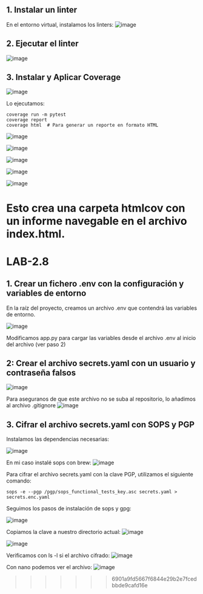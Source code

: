 
## 1. Instalar un linter 
En el entorno virtual, instalamos los linters:
![image](https://github.com/user-attachments/assets/9ae292f8-1206-4b68-b7d5-c0b30fe26133)

## 2. Ejecutar el linter

![image](https://github.com/user-attachments/assets/debc99de-79e9-4ef7-827f-04309a2627b6)


## 3. Instalar y Aplicar Coverage

![image](https://github.com/user-attachments/assets/ef8f587a-2ad5-4bb6-9dfd-4608117a8830)

Lo ejecutamos:
```
coverage run -m pytest
coverage report
coverage html  # Para generar un reporte en formato HTML
```
![image](https://github.com/user-attachments/assets/fa4a3b8b-74ab-44d1-9314-7779bb448e77)

![image](https://github.com/user-attachments/assets/21196234-751c-416d-bfe9-1f9d5c31e292)

![image](https://github.com/user-attachments/assets/99d1983a-e81a-4b60-86a1-b9c05c71cb45)

![image](https://github.com/user-attachments/assets/c3f42efc-8776-458c-9d51-5ee426109536)

![image](https://github.com/user-attachments/assets/41aaa00d-8172-4bcb-ba23-4d0ac55ec860)

Esto crea una carpeta htmlcov con un informe navegable en el archivo index.html.
=======
# LAB-2.8

## 1.  Crear un fichero .env con la configuración y variables de entorno

En la raíz del proyecto, creamos un archivo .env que contendrá las variables de entorno.

![image](https://github.com/user-attachments/assets/93554d10-3dd0-4c87-8f21-9685fbce4546)

Modificamos app.py para cargar las variables desde el archivo .env al inicio del archivo (ver paso 2)  

## 2: Crear el archivo secrets.yaml con un usuario y contraseña falsos

![image](https://github.com/user-attachments/assets/f5e99494-2e8b-48ca-b331-d63b36fc4090)

Para aseguranos de que este archivo no se suba al repositorio, lo añadimos al archivo .gitignore
![image](https://github.com/user-attachments/assets/63217487-b3a8-4e65-86ec-4b4b6f84b27b)


## 3.  Cifrar el archivo secrets.yaml con SOPS y PGP
Instalamos las dependencias necesarias:

![image](https://github.com/user-attachments/assets/13cd24e2-4488-467d-8f43-8e7c6cdceefc)


En mi caso instalé sops con brew:
![image](https://github.com/user-attachments/assets/f19577a9-5c05-41af-af44-8261d488205c)


Para cifrar el archivo secrets.yaml con la clave PGP, utilizamos el siguiente comando:

```
sops -e --pgp /pgp/sops_functional_tests_key.asc secrets.yaml > secrets.enc.yaml
```

Seguimos los pasos de instalación de sops y gpg:

![image](https://github.com/user-attachments/assets/9a4809a3-9ee5-4e19-9549-80fb421552c8)

Copiamos la clave a nuestro directorio actual:
![image](https://github.com/user-attachments/assets/38ed39b3-50ba-4287-a4c5-6633e86e6a91)

![image](https://github.com/user-attachments/assets/0b51db0b-c09a-45a6-ade7-2b1a4dc2226b)

Verificamos con ls -l si el archivo cifrado:
![image](https://github.com/user-attachments/assets/dbe4590a-e869-492a-a434-eeaf8b856a80)


Con nano podemos ver el archivo:
![image](https://github.com/user-attachments/assets/0411de28-3342-4313-9a85-380f87413b9e)


>>>>>>> 6901a9fd5667f6844e29b2e7fcedbbde9cafd16e


